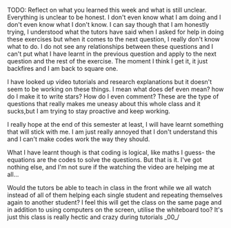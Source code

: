 TODO: Reflect on what you learned this week and what is still unclear.
Everything is unclear to be honest. I don't even know what I am doing and I don't even know what I don't know. I can say though that I am honestly trying, I understood what the tutors have said when I asked for help in doing these exercises but when it comes to the next question, I really don't know what to do. I do not see any relationships between these questions and I can't put what I have learnt in the previous question and apply to the next question and the rest of the exercise. The moment I think I get it, it just backfires and I am back to square one. 

I have looked up video tutorials and research explanations but it doesn't seem to be working on these things. I mean what does def even mean? how do I make it to write stars? How do I even comment? These are the type of questions that really makes me uneasy about this whole class and it sucks,but I am trying to stay proactive and keep working. 

I really hope at the end of this semester at least, I will have learnt something that will stick with me. I am just really annoyed that I don't understand this and I can't make codes work the way they should. 

What I have learnt though is that coding is logical, like maths I guess- the equations are the codes to solve the questions. But that is it. I've got nothing else, and I'm not sure if the watching the video are helping me at all...

Would the tutors be able to teach in class in the front while we all watch instead of all of them helping each single student and repeating themselves again to another student? I feel this will get the class on the same page and in addition to using computers on the screen, utilise the whiteboard too? It's just this class is really hectic and crazy during tutorials \_00_/ 